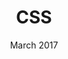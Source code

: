 ---
title: CSS
date: March 2017
list:
  collection: projects
  filter: "item.experience.languages contains 'css'"
---